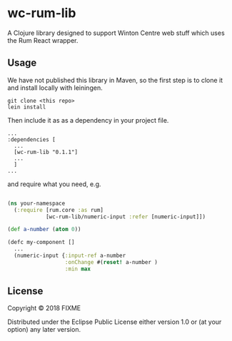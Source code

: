 # wc-rum-lib

A Clojure library designed to support Winton Centre web stuff which uses
the Rum React wrapper.

## Usage
We have not published this library in Maven, so the first step is to
clone it and install locally with leiningen.

```
git clone <this repo>
lein install
```

Then include it as as a dependency in your project file.
```
...
:dependencies [
  ...
  [wc-rum-lib "0.1.1"]
  ...
  ]
...
```

and require what you need, e.g.
```clj

(ns your-namespace
  (:require [rum.core :as rum]
            [wc-rum-lib/numeric-input :refer [numeric-input]])

(def a-number (atom 0))

(defc my-component []
  ...
  (numeric-input {:input-ref a-number
                  :onChange #(reset! a-number )
                  :min max

```

## License

Copyright © 2018 FIXME

Distributed under the Eclipse Public License either version 1.0 or (at
your option) any later version.
